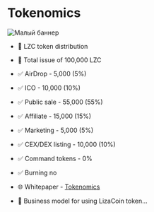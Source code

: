 # Tokenomics
![Малый баннер](https://en.tcpcoins.net/__scale/uploads/s/l/4/j/l4j8wtlqendh/img/full_IBqUbrtp.png?quality=85&width=720&webp=1)
- 👀 LZC token distribution
- 💠 Total issue of 100,000 LZC

- ✅ AirDrop - 5,000 (5%)
- ✅ ICO - 10,000 (10%)
- ✅ Public sale - 55,000 (55%)
- ✅ Affiliate - 15,000 (15%)
- ✅ Marketing - 5,000 (5%)
- ✅ CEX/DEX listing - 10,000 (10%)
- ✅ Command tokens - 0%
- ✅ Burning no
- 🌐  Whitepaper - [Tokenomics](https://tcpcoins.net/whitepaper)

- 👀 Business model for using LizaCoin token...

